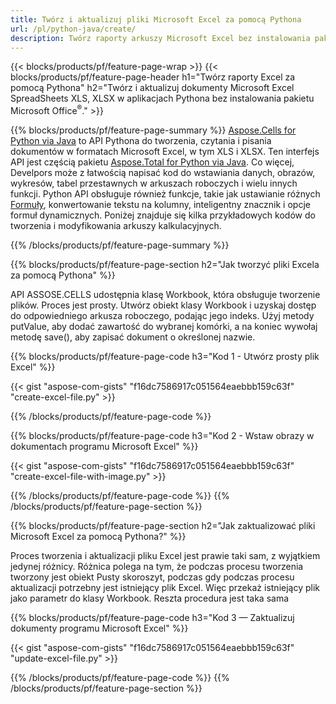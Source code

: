 ```yaml
---
title: Twórz i aktualizuj pliki Microsoft Excel za pomocą Pythona 
url: /pl/python-java/create/
description: Twórz raporty arkuszy Microsoft Excel bez instalowania pakietu Microsoft Office 
---
```


{{< blocks/products/pf/feature-page-wrap >}}
{{< blocks/products/pf/feature-page-header h1="Twórz raporty Excel za pomocą Pythona" h2="Twórz i aktualizuj dokumenty Microsoft Excel SpreadSheets XLS, XLSX w aplikacjach Pythona bez instalowania pakietu Microsoft Office<sup>&reg;</sup>." >}}

{{% blocks/products/pf/feature-page-summary %}}
[Aspose.Cells for Python via Java](https://products.aspose.com/cells/python-java/) to API Pythona do tworzenia, czytania i pisania dokumentów w formatach Microsoft Excel, w tym XLS i XLSX. Ten interfejs API jest częścią pakietu [Aspose.Total for Python via Java](https://products.aspose.com/total/python-java/). Co więcej, Develpors może z łatwością napisać kod do wstawiania danych, obrazów, wykresów, tabel przestawnych w arkuszach roboczych i wielu innych funkcji. Python API obsługuje również funkcje, takie jak ustawianie różnych [Formuły](https://docs.aspose.com/cells/python-java/supported-formula-functions/), konwertowanie tekstu na kolumny, inteligentny znacznik i opcje formuł dynamicznych. Poniżej znajduje się kilka przykładowych kodów do tworzenia i modyfikowania arkuszy kalkulacyjnych.

{{% /blocks/products/pf/feature-page-summary  %}}

{{% blocks/products/pf/feature-page-section  h2="Jak tworzyć pliki Excela za pomocą Pythona" %}}

API ASSOSE.CELLS udostępnia klasę Workbook, która obsługuje tworzenie plików. Proces jest prosty. Utwórz obiekt klasy Workbook i uzyskaj dostęp do odpowiedniego arkusza roboczego, podając jego indeks. Użyj metody putValue, aby dodać zawartość do wybranej komórki, a na koniec wywołaj metodę save(), aby zapisać dokument o określonej nazwie.

{{% blocks/products/pf/feature-page-code h3="Kod 1 - Utwórz prosty plik Excel" %}}

{{< gist "aspose-com-gists" "f16dc7586917c051564eaebbb159c63f" "create-excel-file.py" >}}

{{% /blocks/products/pf/feature-page-code  %}}

{{% blocks/products/pf/feature-page-code h3="Kod 2 - Wstaw obrazy w dokumentach programu Microsoft Excel" %}}

{{< gist "aspose-com-gists" "f16dc7586917c051564eaebbb159c63f" "create-excel-file-with-image.py" >}}

{{% /blocks/products/pf/feature-page-code  %}}
{{% /blocks/products/pf/feature-page-section %}}

{{% blocks/products/pf/feature-page-section  h2="Jak zaktualizować pliki Microsoft Excel za pomocą Pythona?" %}}

Proces tworzenia i aktualizacji pliku Excel jest prawie taki sam, z wyjątkiem jedynej różnicy. Różnica polega na tym, że podczas procesu tworzenia tworzony jest obiekt Pusty skoroszyt, podczas gdy podczas procesu aktualizacji potrzebny jest istniejący plik Excel. Więc przekaż istniejący plik jako parametr do klasy Workbook. Reszta procedura jest taka sama

{{% blocks/products/pf/feature-page-code h3="Kod 3 — Zaktualizuj dokumenty programu Microsoft Excel" %}}

{{< gist "aspose-com-gists" "f16dc7586917c051564eaebbb159c63f" "update-excel-file.py" >}}

{{% /blocks/products/pf/feature-page-code  %}}
{{% /blocks/products/pf/feature-page-section %}}